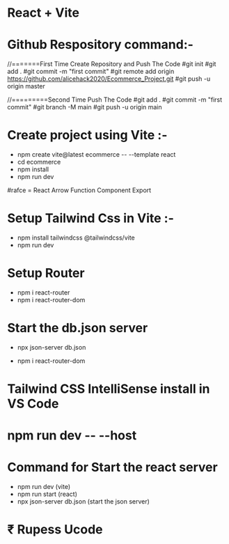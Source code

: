 # React + Vite

# Github Respository command:-

//=======First Time Create Repository and Push The Code
#git init
#git add .
#git commit -m "first commit"
#git remote add origin https://github.com/alicehack2020/Ecommerce_Project.git
#git push -u origin master

//=========Second Time Push The Code
#git add .
#git commit -m "first commit"
#git branch -M main
#git push -u origin main

# Create project using Vite :-

- npm create vite@latest ecommerce -- --template react
- cd ecommerce
- npm install
- npm run dev

#rafce = React Arrow Function Component Export

# Setup Tailwind Css in Vite :-

- npm install tailwindcss @tailwindcss/vite
- npm run dev

# Setup Router

- npm i react-router
- npm i react-router-dom

# Start the db.json server

- npx json-server db.json

- npm i react-router-dom

# Tailwind CSS IntelliSense install in VS Code

# npm run dev -- --host

# Command for Start the react server

- npm run dev (vite)
- npm run start (react)
- npx json-server db.json (start the json server)

# &#8377; Rupess Ucode
